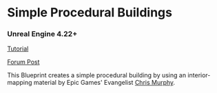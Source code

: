 # Simple Procedural Buildings
### Unreal Engine 4.22+

[Tutorial](https://www.youtube.com/watch?v=_qVXrVV-ipc)

[Forum Post](https://forums.unrealengine.com/community/community-content-tools-and-tutorials/1644284-free-simple-procedural-building-bp-with-interior-maping)

This Blueprint creates a simple procedural building by using an interior-mapping material by Epic Games' Evangelist [Chris Murphy](https://twitter.com/HighlySpammable).
